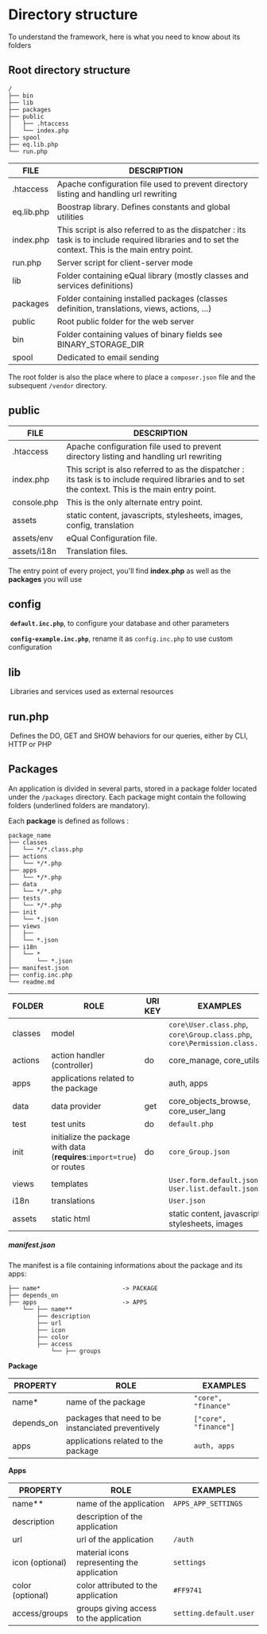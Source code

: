 ###### 



# Directory structure

To understand the framework, here is what you need to know about its folders



## Root directory structure

```
/
├── bin
├── lib
├── packages
├── public
│   ├── .htaccess
│   └── index.php
├── spool
├── eq.lib.php
└── run.php
```



| **FILE** | **DESCRIPTION** |
|-|-|
| .htaccess	        | Apache configuration file  used to prevent directory listing and handling url rewriting |
| eq.lib.php	| Boostrap library. Defines constants and global utilities |
| index.php	        | This script is also referred to as the dispatcher : its task is to include required libraries and to set the context. This is the main entry point.|
| run.php	| Server script for client-server mode|
| lib	        | Folder containing eQual library  (mostly classes and services definitions) |
| packages   | Folder containing installed packages (classes definition, translations, views, actions, …)|
| public   | Root public folder for the web server |
| bin   | Folder containing values of binary fields see BINARY_STORAGE_DIR |
| spool   | Dedicated to email sending |



The root folder is also the place where to place a `composer.json` file and the subsequent `/vendor` directory.

## public

| **FILE**    | **DESCRIPTION**                                              |
| ----------- | ------------------------------------------------------------ |
| .htaccess   | Apache configuration file  used to prevent directory listing and handling url rewriting |
| index.php   | This script is also referred to as the dispatcher : its task is to include required libraries and to set the context. This is the main entry point. |
| console.php | This is the only alternate entry point.                      |
| assets      | static content, javascripts, stylesheets, images, config, translation |
| assets/env  | eQual Configuration file.                                    |
| assets/i18n | Translation files.                                           |



The entry point of every project, you'll find **index.php** as well as the **packages** you will use



## config

​	**`default.inc.php`**, to configure your database and other parameters

​	**`config-example.inc.php`**, rename it as `config.inc.php` to use custom configuration

## lib

​	Libraries and services used as external resources

## run.php

​	Defines the DO, GET and SHOW behaviors for our queries, either by CLI, HTTP or PHP



## Packages

An application is divided in several parts, stored in a package folder located under the `/packages` directory.
Each package might contain the following folders (underlined folders are mandatory).

Each **package** is defined as follows :

```
package_name
├── classes
│   └── */*.class.php
├── actions
│   └── */*.php
├── apps
│   └── */*.php
├── data
│   └── */*.php
├── tests
│   └── */*.php
├── init
│   └── *.json
├── views
│   ├── 
│   └── *.json
├── i18n
│   └── *
│       └── *.json
├── manifest.json         
├── config.inc.php
└── readme.md
```



| **FOLDER** | **ROLE** | **URI KEY** | **EXAMPLES**                                                                       |
|-|-|-|------------------------------------------------------------------------------------|
| classes    | model          |                  | `core\User.class.php`, `core\Group.class.php`, `core\Permission.class.php` |
| actions    | action handler (controller) | do       | core_manage, core_utils                                                            |
| apps       | applications related to the package |        | auth, apps                                                                         |
| data    | data provider | get       | core_objects_browse, core_user_lang                                                |
| test    | test units | do | `default.php`                                                                      |
| init    | initialize the package with data (**requires**:`import=true`) or routes | do | `core_Group.json`                                                                  |
| views    | templates |        | `User.form.default.json`, `User.list.default.json`                                 |
| i18n    | translations |        | `User.json`                                                                        |
| assets | static html |        | static content, javascripts, stylesheets, images                                   |



##### manifest.json

The manifest is a file containing informations about the package and its apps:

```
├── name*						-> PACKAGE  
├── depends_on   
├── apps						-> APPS
	└── ├── name**
        ├── description
        ├── url
        ├── icon
        ├── color
        ├── access
        	└── ├── groups
```

**Package**

| **PROPERTY** | **ROLE** |  **EXAMPLES**  |
|-|-|---|
| name* | name of the package | `"core", "finance"` |
| depends_on | packages that need to be instanciated preventively | `["core", "finance"]` |
| apps       | applications related to the package | `auth, apps` |

**Apps**

| **PROPERTY** | **ROLE** |  **EXAMPLES**  |
|-|-|---|
| name** | name of the application | `APPS_APP_SETTINGS` |
| description | description of the application |  |
| url    | url of the application | `/auth` |
| icon (optional) | material icons representing the application | `settings` |
| color (optional) | color attributed to the application | `#FF9741` |
| access/groups | groups giving access to the application | `setting.default.user` |
